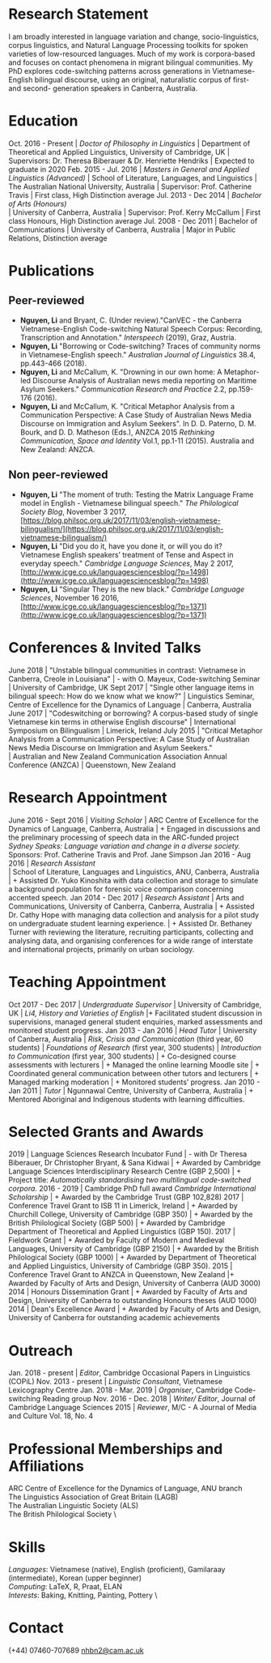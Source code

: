# Research Statement

I am broadly interested in language variation and change, socio-linguistics, corpus linguistics, and Natural Language Processing toolkits for spoken varieties of low-resourced languages. Much of my work is corpora-based and focuses on contact phenomena in migrant bilingual communities. My PhD explores code-switching patterns across generations in Vietnamese-English bilingual discourse, using an original,  naturalistic corpus of first- and second- generation speakers in Canberra, Australia. 

# Education

Oct. 2016 - Present | *Doctor of Philosophy in Linguistics*
| Department of Theoretical and Applied Linguistics, University of Cambridge, UK
| Supervisors: Dr. Theresa Biberauer & Dr. Henriette Hendriks
| Expected to graduate in 2020
Feb. 2015 - Jul. 2016 | *Masters in General and Applied Linguistics (Advanced)*
| School of Literature, Languages, and Linguistics
| The Australian National University, Australia
| Supervisor: Prof. Catherine Travis
| First class, High Distinction average
Jul. 2013 - Dec 2014 | *Bachelor of Arts (Honours)*  
| University of Canberra, Australia
| Supervisor: Prof. Kerry McCallum
| First class Honours, High Distinction average
Jul. 2008 - Dec 2011 | Bachelor of Communications
| University of Canberra, Australia
| Major in Public Relations, Distinction average

# Publications

## Peer-reviewed

+ **Nguyen, Li** and Bryant, C. (Under review)."CanVEC - the Canberra Vietnamese-English Code-switching Natural Speech Corpus: Recording, Transcription and Annotation." *Interspeech* (2019), Graz, Austria. 
+ **Nguyen, Li** "Borrowing or Code-switching? Traces of community norms in Vietnamese-English speech." *Australian Journal of Linguistics* 38.4, pp.443-466 (2018). 
+ **Nguyen, Li** and McCallum, K. "Drowning in our own home: A Metaphor-led Discourse Analysis of Australian news media reporting on Maritime Asylum Seekers." *Communication Research and Practice* 2.2, pp.159-176 (2016). 
+ **Nguyen, Li** and McCallum, K. "Critical Metaphor Analysis from a Communication Perspective: A Case Study of Australian News Media Discourse on Immigration and Asylum Seekers". In D. D. Paterno, D. M. Bourk, and D. D. Matheson (Eds.), ANZCA 2015 *Rethinking Communication, Space and Identity* Vol.1, pp.1-11 (2015). Australia and New Zealand: ANZCA.

## Non peer-reviewed

+ **Nguyen, Li** "The moment of truth: Testing the Matrix Language Frame model in English - Vietnamese bilingual speech." *The Philological Society Blog*, November 3 2017, [https://blog.philsoc.org.uk/2017/11/03/english-vietnamese-bilingualism/](https://blog.philsoc.org.uk/2017/11/03/english-vietnamese-bilingualism/) 
+ **Nguyen, Li** "Did you do it, have you done it, or will you do it? Vietnamese English speakers’ treatment of Tense and Aspect in everyday speech." *Cambridge Language Sciences*, May 2 2017, [http://www.icge.co.uk/languagesciencesblog/?p=1498](http://www.icge.co.uk/languagesciencesblog/?p=1498)
+ **Nguyen, Li** "Singular They is the new black." *Cambridge Language Sciences*, November 16 2016, 
[http://www.icge.co.uk/languagesciencesblog/?p=1371](http://www.icge.co.uk/languagesciencesblog/?p=1371)

# Conferences & Invited Talks

June 2018 | "Unstable bilingual communities in contrast: Vietnamese in Canberra, Creole in Louisiana" 
| - with O. Mayeux, Code-switching Seminar
| University of Cambridge, UK
Sept 2017 | "Single other language items in bilingual speech: How do we know what we know?"
| Linguistics Seminar, Centre of Excellence for the Dynamics of Language 
| Canberra, Australia
June 2017 | "Codeswitching or borrowing? A corpus-based study of single Vietnamese kin terms in otherwise English discourse" 
| International Symposium on Bilingualism
| Limerick, Ireland
July 2015 | "Critical Metaphor Analysis from a Communication Perspective: A Case Study of Australian News Media Discourse on Immigration and Asylum Seekers."  
| Australian and New Zealand Communication Association Annual Conference (ANZCA)
| Queenstown, New Zealand

# Research Appointment

June 2016 - Sept 2016 | *Visiting Scholar*
| ARC Centre of Excellence for the Dynamics of Language, Canberra, Australia
| + Engaged in discussions and the preliminary processing of speech data in the ARC-funded project *Sydney Speaks: Language variation and change in a diverse society.*  
Sponsors: Prof. Catherine Travis and Prof. Jane Simpson
Jan 2016 - Aug 2016 | *Research Assistant*    
| School of Literature, Languages and Linguistics, ANU, Canberra, Australia
| + Assisted Dr. Yuko Kinoshita with data collection and storage to simulate a background population for forensic voice comparison concerning accented speech.
Jan 2014 - Dec 2017 | *Research Assistant*
| Arts and Communications, University of Canberra, Canberra, Australia
| + Assisted Dr. Cathy Hope with managing data collection and analysis for a pilot study on undergraduate student learning experience.
| + Assisted Dr. Bethaney Turner with reviewing the literature, recruiting participants, collecting and analysing data, and organising conferences for a wide range of interstate and international projects, primarily on urban sociology.

# Teaching Appointment

Oct 2017 - Dec 2017 | *Undergraduate Supervisor*
| University of Cambridge, UK 
| *Li4, History and Varieties of English*
|+ Facilitated student discussion in supervisions, managed general student enquiries, marked assessments and monitored student progress. 
Jan 2013 - Jan 2016 | *Head Tutor*
| University of Canberra, Australia 
| *Risk, Crisis and Communication* (third year, 60 students) 
| *Foundations of Research* (first year, 300 students)
| *Introduction to Communication* (first year, 300 students)
| + Co-designed course assessments with lecturers
| + Managed the online learning Moodle site
| + Coordinated general communication between other tutors and lecturers
| + Managed marking moderation 
| + Monitored students’ progress. 
Jan 2010 - Jan 2011  | *Tutor*
| Ngunnawal Centre, University of Canberra, Australia
| + Mentored Aboriginal and Indigenous students with learning difficulties.

# Selected Grants and Awards

2019 | Language Sciences Research Incubator Fund
| - with Dr Theresa Biberauer, Dr Christopher Bryant, & Sana Kidwai 
| + Awarded by Cambridge Language Sciences Interdisciplinary Research Centre (GBP 2,500)
| + Project title: *Automatically standardising two multilingual code-switched corpora*.
2016 - 2019 | Cambridge PhD full award *Cambridge International Scholarship*
| + Awarded by the Cambridge Trust (GBP 102,828)
2017 | Conference Travel Grant to ISB 11 in Limerick, Ireland
| + Awarded by Churchill College, University of Cambridge (GBP 350)
| + Awarded by the British Philological Society (GBP 500)
| + Awarded by Cambridge Department of Theoretical and Applied Linguistics (GBP 150).
2017 | Fieldwork Grant
| + Awarded by Faculty of Modern and Medieval Languages, University of Cambridge (GBP 2150)
| + Awarded by the British Philological Society (GBP 1000)
| + Awarded by Department of Theoretical and Applied Linguistics, University of Cambridge (GBP 350).
2015 | Conference Travel Grant to ANZCA in Queenstown, New Zealand
|+ Awarded by Faculty of Arts and Design, University of Canberra (AUD 3000)
2014 | Honours Dissemination Grant
| + Awarded by Faculty of Arts and Design, University of Canberra to outstanding Honours theses (AUD 1000)
2014 | Dean's Excellence Award
| + Awarded by Faculty of Arts and Design, University of Canberra for outstanding academic achievements 

# Outreach

Jan. 2018 - present | *Editor*, Cambridge Occasional Papers in Linguistics (COPiL)
Nov. 2013 - present | *Linguistic Consultant*, Vietnamese Lexicography Centre
Jan. 2018 - Mar. 2019 | *Organiser*, Cambridge Code-switching Reading group
Nov. 2016 - Dec. 2018 | *Writer/ Editor*, Journal of Cambridge Language Sciences
2015 | *Reviewer*, M/C - A Journal of Media and Culture Vol. 18, No. 4

# Professional Memberships and Affiliations

ARC Centre of Excellence for the Dynamics of Language, ANU branch \
The Linguistics Association of Great Britain (LAGB) \
The Australian Linguistic Society (ALS) \
The British Philological Society \

# Skills

*Languages*: Vietnamese (native), English (proficient), Gamilaraay (intermediate), Korean (upper beginner) \
*Computing*: LaTeX, R, Praat, ELAN \
*Interests*: Baking, Knitting, Painting, Pottery \

# Contact

(+44) 07460-707689
nhbn2@cam.ac.uk

